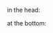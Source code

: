 in the head:

<link rel="stylesheet" href="https://fakhrul62.github.io/icons/css/fontawesome.css">       <!-- Use this one all the time and use only one link from the below. Sometime multiple link doesn't work--->

<link rel="stylesheet" href="https://fakhrul62.github.io/icons/css/brands.css">
<link rel="stylesheet" href="https://fakhrul62.github.io/icons/css/brands.min.css">
<link rel="stylesheet" href="https://fakhrul62.github.io/icons/css/duotone.css">
<link rel="stylesheet" href="https://fakhrul62.github.io/icons/css/duotone.min.css">
<link rel="stylesheet" href="https://fakhrul62.github.io/icons/css/light.css">
<link rel="stylesheet" href="https://fakhrul62.github.io/icons/css/light.min.css">
<link rel="stylesheet" href="https://fakhrul62.github.io/icons/css/regular.css">
<link rel="stylesheet" href="https://fakhrul62.github.io/icons/css/regular.min.css">
<link rel="stylesheet" href="https://fakhrul62.github.io/icons/css/sharp-light.css">
<link rel="stylesheet" href="https://fakhrul62.github.io/icons/css/sharp-light.min.css">
<link rel="stylesheet" href="https://fakhrul62.github.io/icons/css/sharp-regular.css">
<link rel="stylesheet" href="https://fakhrul62.github.io/icons/css/sharp-regular.min.css">
<link rel="stylesheet" href="https://fakhrul62.github.io/icons/css/sharp-solid.css">
<link rel="stylesheet" href="https://fakhrul62.github.io/icons/css/sharp-solid.min.css">
<link rel="stylesheet" href="https://fakhrul62.github.io/icons/css/sharp-thin.css">
<link rel="stylesheet" href="https://fakhrul62.github.io/icons/css/sharp-thin.min.css">
<link rel="stylesheet" href="https://fakhrul62.github.io/icons/css/solid.css">
<link rel="stylesheet" href="https://fakhrul62.github.io/icons/css/solid.min.css">
<link rel="stylesheet" href="https://fakhrul62.github.io/icons/css/svg-with-js.css">
<link rel="stylesheet" href="https://fakhrul62.github.io/icons/css/svg-with-js.min.css">
<link rel="stylesheet" href="https://fakhrul62.github.io/icons/css/thin.css">
<link rel="stylesheet" href="https://fakhrul62.github.io/icons/css/thin.min.css">
<link rel="stylesheet" href="https://fakhrul62.github.io/icons/css/v4-font-face.css">
<link rel="stylesheet" href="https://fakhrul62.github.io/icons/css/v4-font-face.min.css">
<link rel="stylesheet" href="https://fakhrul62.github.io/icons/css/v4-shims.css">
<link rel="stylesheet" href="https://fakhrul62.github.io/icons/css/v4-shims.min.css">
<link rel="stylesheet" href="https://fakhrul62.github.io/icons/css/v5-font-face.css">
<link rel="stylesheet" href="https://fakhrul62.github.io/icons/css/v5-font-face.min.css">


at the bottom:
<script src="https://fakhrul62.github.io/icons/js/fontawesome.js"></script>        <!-- Use this one all the time and use only one link from the below. Sometime multiple link doesn't work--->
<script src="https://fakhrul62.github.io/icons/js/sharp-thin.js"></script>
